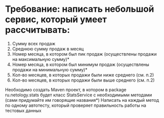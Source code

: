 # Требование: написать небольшой сервис, который умеет рассчитывать:

1. Сумму всех продаж
1. Среднюю сумму продаж в месяц
1. Номер месяца, в котором был пик продаж (осуществлены продажи на максимальную сумму)*
1. Номер месяца, в котором был минимум продаж (осуществлены продажи на минимальную сумму)*
1. Кол-во месяцев, в которых продажи были ниже среднего (см. п.2)
1. Кол-во месяцев, в которых продажи были выше среднего (см. п.2)


Необходимо создать Maven проект, в котором в package ru.netology.stats будет класс StatsService 
с необходимыми методами (сами придумайте им говорящие названия*)
Написать на каждый метод по одному автотесту, который проверяет правильность работы на
 тестовых данных